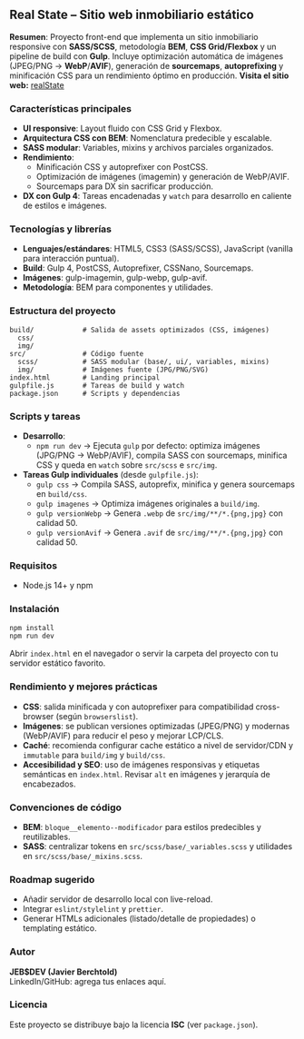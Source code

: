 ## Real State – Sitio web inmobiliario estático

**Resumen**: Proyecto front-end que implementa un sitio inmobiliario responsive con **SASS/SCSS**, metodología **BEM**, **CSS Grid/Flexbox** y un pipeline de build con **Gulp**. Incluye optimización automática de imágenes (JPEG/PNG → **WebP**/**AVIF**), generación de **sourcemaps**, **autoprefixing** y minificación CSS para un rendimiento óptimo en producción.
**Visita el sitio web:** [realState](https://realstate-2025.netlify.app/)
### Características principales
- **UI responsive**: Layout fluido con CSS Grid y Flexbox.
- **Arquitectura CSS con BEM**: Nomenclatura predecible y escalable.
- **SASS modular**: Variables, mixins y archivos parciales organizados.
- **Rendimiento**:
  - Minificación CSS y autoprefixer con PostCSS.
  - Optimización de imágenes (imagemin) y generación de WebP/AVIF.
  - Sourcemaps para DX sin sacrificar producción.
- **DX con Gulp 4**: Tareas encadenadas y `watch` para desarrollo en caliente de estilos e imágenes.

### Tecnologías y librerías
- **Lenguajes/estándares**: HTML5, CSS3 (SASS/SCSS), JavaScript (vanilla para interacción puntual).
- **Build**: Gulp 4, PostCSS, Autoprefixer, CSSNano, Sourcemaps.
- **Imágenes**: gulp-imagemin, gulp-webp, gulp-avif.
- **Metodología**: BEM para componentes y utilidades.

### Estructura del proyecto
```text
build/            # Salida de assets optimizados (CSS, imágenes)
  css/
  img/
src/              # Código fuente
  scss/           # SASS modular (base/, ui/, variables, mixins)
  img/            # Imágenes fuente (JPG/PNG/SVG)
index.html        # Landing principal
gulpfile.js       # Tareas de build y watch
package.json      # Scripts y dependencias
```

### Scripts y tareas
- **Desarrollo**:
  - `npm run dev` → Ejecuta `gulp` por defecto: optimiza imágenes (JPG/PNG → WebP/AVIF), compila SASS con sourcemaps, minifica CSS y queda en `watch` sobre `src/scss` e `src/img`.
- **Tareas Gulp individuales** (desde `gulpfile.js`):
  - `gulp css` → Compila SASS, autoprefix, minifica y genera sourcemaps en `build/css`.
  - `gulp imagenes` → Optimiza imágenes originales a `build/img`.
  - `gulp versionWebp` → Genera `.webp` de `src/img/**/*.{png,jpg}` con calidad 50.
  - `gulp versionAvif` → Genera `.avif` de `src/img/**/*.{png,jpg}` con calidad 50.

### Requisitos
- Node.js 14+ y npm

### Instalación
```bash
npm install
npm run dev
```
Abrir `index.html` en el navegador o servir la carpeta del proyecto con tu servidor estático favorito.

### Rendimiento y mejores prácticas
- **CSS**: salida minificada y con autoprefixer para compatibilidad cross-browser (según `browserslist`).
- **Imágenes**: se publican versiones optimizadas (JPEG/PNG) y modernas (WebP/AVIF) para reducir el peso y mejorar LCP/CLS.
- **Caché**: recomienda configurar cache estático a nivel de servidor/CDN y `immutable` para `build/img` y `build/css`.
- **Accesibilidad y SEO**: uso de imágenes responsivas y etiquetas semánticas en `index.html`. Revisar `alt` en imágenes y jerarquía de encabezados.

### Convenciones de código
- **BEM**: `bloque__elemento--modificador` para estilos predecibles y reutilizables.
- **SASS**: centralizar tokens en `src/scss/base/_variables.scss` y utilidades en `src/scss/base/_mixins.scss`.

### Roadmap sugerido
- Añadir servidor de desarrollo local con live-reload.
- Integrar `eslint/stylelint` y `prettier`.
- Generar HTMLs adicionales (listado/detalle de propiedades) o templating estático.

### Autor
**JEB$DEV (Javier Berchtold)**  
LinkedIn/GitHub: agrega tus enlaces aquí.

### Licencia
Este proyecto se distribuye bajo la licencia **ISC** (ver `package.json`).
